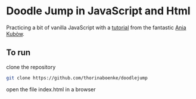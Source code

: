 # Doodle Jump in JavaScript and Html

Practicing a bit of vanilla JavaScript with a [tutorial](https://www.youtube.com/watch?v=YSEsSs3hB6A) from the fantastic [Ania Kubòw](https://www.youtube.com/channel/UC5DNytAJ6_FISueUfzZCVsw).

## To run
clone the repository
```bash
git clone https://github.com/thorinaboenke/doodlejump
```

open the file index.html in a browser
